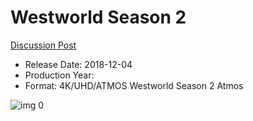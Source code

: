 # Westworld Season 2

[Discussion Post](https://www.avsforum.com/threads/bass-eq-for-filtered-movies.2995212/post-57466772)

* Release Date: 2018-12-04
* Production Year: 
* Format: 4K/UHD/ATMOS
 Westworld Season 2 Atmos​

![img 0](https://i.imgur.com/1qjTVFJ.jpg)

